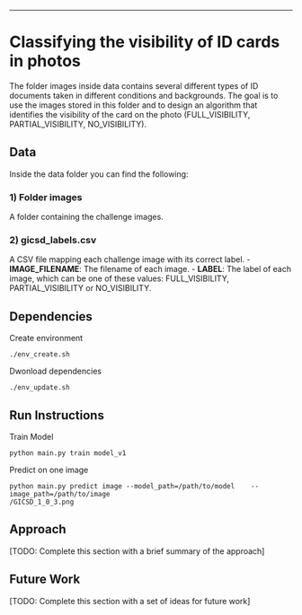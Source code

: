 ***


# Classifying the visibility of ID cards in photos

The folder images inside data contains several different types of ID documents taken in different conditions and backgrounds. The goal is to use the images stored in this folder and to design an algorithm that identifies the visibility of the card on the photo (FULL_VISIBILITY, PARTIAL_VISIBILITY, NO_VISIBILITY).

## Data

Inside the data folder you can find the following:

### 1) Folder images
A folder containing the challenge images.

### 2) gicsd_labels.csv
A CSV file mapping each challenge image with its correct label.
	- **IMAGE_FILENAME**: The filename of each image.
	- **LABEL**: The label of each image, which can be one of these values: FULL_VISIBILITY, PARTIAL_VISIBILITY or NO_VISIBILITY. 


## Dependencies

Create environment

```
./env_create.sh
```


Dwonload dependencies
```
./env_update.sh
```

## Run Instructions


Train Model
```
python main.py train model_v1
```

Predict on one image
```
python main.py predict image --model_path=/path/to/model    --image_path=/path/to/image
/GICSD_1_0_3.png
```

## Approach

[TODO: Complete this section with a brief summary of the approach]

## Future Work

[TODO: Complete this section with a set of ideas for future work]
